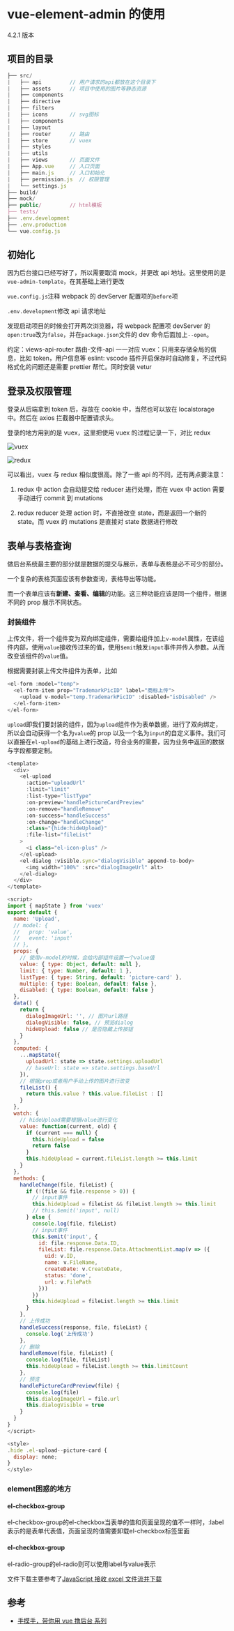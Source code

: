 # vue-element-admin 的使用

4.2.1 版本

## 项目的目录

```js
├── src/
|   ├── api         // 用户请求的api都放在这个目录下
|   ├── assets      // 项目中使用的图片等静态资源
|   ├── components
|   ├── directive
|   ├── filters
|   ├── icons       // svg图标
|   ├── components
|   ├── layout
|   ├── router      // 路由
|   ├── store       // vuex
|   ├── styles
|   ├── utils
|   ├── views       // 页面文件
|   ├── App.vue     // 入口页面
|   ├── main.js     // 入口初始化
|   ├── permission.js  // 权限管理
|   └── settings.js
├── build/
├── mock/
├── public/         // html模板
├── tests/
├── .env.development
├── .env.production
└── vue.config.js
```

## 初始化

因为后台接口已经写好了，所以需要取消 mock，并更改 api 地址。这里使用的是`vue-admin-template`，在其基础上进行更改

`vue.config.js`注释 webpack 的 devServer 配置项的`before`项

`.env.development`修改 api 请求地址

发现启动项目的时候会打开两次浏览器，将 webpack 配置项 devServer 的`open:true`改为`false`，并在`package.json`文件的 dev 命令后面加上`--open`。

约定：views-api-router 路由-文件-api 一一对应
vuex：只用来存储全局的信息，比如 token，用户信息等
eslint: vscode 插件开启保存时自动修复，不过代码格式化的问题还是需要 prettier 帮忙。同时安装 vetur

## 登录及权限管理

登录从后端拿到 token 后，存放在 cookie 中，当然也可以放在 localstorage 中。然后在 axios 拦截器中配置请求头。

登录的地方用到的是 vuex，这里把使用 vuex 的过程记录一下，对比 redux

![vuex](./images/vuex.png)

![redux](./images/redux.png)

可以看出，vuex 与 redux 相似度很高。除了一些 api 的不同，还有两点要注意：

1. redux 中 action 会自动提交给 reducer 进行处理，而在 vuex 中 action 需要手动进行 commit 到 mutations

2. redux reducer 处理 action 时，不直接改变 state，而是返回一个新的 state。而 vuex 的 mutations 是直接对 state 数据进行修改

## 表单与表格查询

做后台系统最主要的部分就是数据的提交与展示，表单与表格是必不可少的部分。

一个复杂的表格页面应该有参数查询，表格导出等功能。

而一个表单应该有**新建、查看、编辑**的功能。这三种功能应该是同一个组件，根据不同的 prop 展示不同状态。

### 封装组件

上传文件，将一个组件变为双向绑定组件，需要给组件加上`v-model`属性，在该组件内部，使用`value`接收传过来的值，使用`$emit`触发`input`事件并传入参数。从而改变该组件的`value`值。

根据需要封装上传文件组件为表单，比如

```js
<el-form :model="temp">
  <el-form-item prop="TrademarkPicID" label="商标上传">
    <upload v-model="temp.TrademarkPicID" :disabled="isDisabled" />
  </el-form-item>
</el-form>
```

`upload`即我们要封装的组件，因为`upload`组件作为表单数据，进行了双向绑定，所以会自动获得一个名为`value`的 prop 以及一个名为`input`的自定义事件。我们可以直接在`el-upload`的基础上进行改造，符合业务的需要，因为业务中返回的数据与字段都要定制。

```js
<template>
  <div>
    <el-upload
      :action="uploadUrl"
      :limit="limit"
      :list-type="listType"
      :on-preview="handlePictureCardPreview"
      :on-remove="handleRemove"
      :on-success="handleSuccess"
      :on-change="handleChange"
      :class="{hide:hideUpload}"
      :file-list="fileList"
    >
      <i class="el-icon-plus" />
    </el-upload>
    <el-dialog :visible.sync="dialogVisible" append-to-body>
      <img width="100%" :src="dialogImageUrl" alt>
    </el-dialog>
  </div>
</template>

<script>
import { mapState } from 'vuex'
export default {
  name: 'Upload',
  // model: {
  //   prop: 'value',
  //   event: 'input'
  // },
  props: {
    // 使用v-model的时候，会给内部组件设置一个value值
    value: { type: Object, default: null },
    limit: { type: Number, default: 1 },
    listType: { type: String, default: 'picture-card' },
    multiple: { type: Boolean, default: false },
    disabled: { type: Boolean, default: false }
  },
  data() {
    return {
      dialogImageUrl: '', // 图片url路径
      dialogVisible: false, // 预览dialog
      hideUpload: false // 是否隐藏上传按钮
    }
  },
  computed: {
    ...mapState({
      uploadUrl: state => state.settings.uploadUrl
      // baseUrl: state => state.settings.baseUrl
    }),
    // 根据prop或者用户手动上传的图片进行改变
    fileList() {
      return this.value ? this.value.fileList : []
    }
  },
  watch: {
    // hideUpload需要根据value进行变化
    value: function(current, old) {
      if (current === null) {
        this.hideUpload = false
        return false
      }
      this.hideUpload = current.fileList.length >= this.limit
    }
  },
  methods: {
    handleChange(file, fileList) {
      if (!(file && file.response > 0)) {
        // input事件
        this.hideUpload = fileList && fileList.length >= this.limit
        // this.$emit('input', null)
      } else {
        console.log(file, fileList)
        // input事件
        this.$emit('input', {
          id: file.response.Data.ID,
          fileList: file.response.Data.AttachmentList.map(v => ({
            uid: v.ID,
            name: v.FileName,
            createDate: v.CreateDate,
            status: 'done',
            url: v.FilePath
          }))
        })
        this.hideUpload = fileList.length >= this.limit
      }
    },
    // 上传成功
    handleSuccess(response, file, fileList) {
      console.log('上传成功')
    },
    // 删除
    handleRemove(file, fileList) {
      console.log(file, fileList)
      this.hideUpload = fileList.length >= this.limitCount
    },
    // 预览
    handlePictureCardPreview(file) {
      console.log(file)
      this.dialogImageUrl = file.url
      this.dialogVisible = true
    }
  }
}
</script>

<style>
.hide .el-upload--picture-card {
  display: none;
}
</style>
```

### element困惑的地方

#### el-checkbox-group
el-checkbox-group的el-checkbox当表单的值和页面呈现的值不一样时，:label表示的是表单代表值，页面呈现的值需要卸载el-checkbox标签里面

#### el-checkbox-group
el-radio-group的el-radio则可以使用label与value表示

文件下载主要参考了[JavaScript 接收 excel 文件流并下载](https://www.jianshu.com/p/de2be37db7a7)

## 参考

- [手摸手，带你用 vue 撸后台 系列](https://juejin.im/post/59097cd7a22b9d0065fb61d2)
